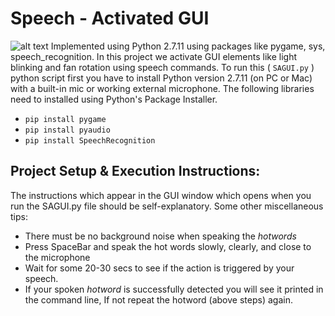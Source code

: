 # Speech - Activated GUI
![alt text](https://github.com/thunderkatzen/Speech-Activated-PyGUI/raw/master/GUI%20MockUp.png)
Implemented using Python 2.7.11 using packages like pygame, sys, speech_recognition.
 In this project we activate GUI elements like light blinking and fan rotation using speech commands. To run this ( `SAGUI.py` ) python script first you have to install Python version 2.7.11 (on PC or Mac) with a built-in mic or working external microphone. The following libraries need to installed using Python's Package Installer.
- `pip install pygame`
- `pip install pyaudio`
- `pip install SpeechRecognition`

## Project Setup & Execution Instructions:
The instructions which appear in the GUI window which opens when you run the SAGUI.py file should be self-explanatory. Some other miscellaneous tips:
- There must be no background noise when speaking the _hotwords_
- Press SpaceBar and speak the hot words slowly, clearly, and close to the microphone
- Wait for some 20-30 secs to see if the action is triggered by your speech.
- If your spoken _hotword_ is successfully detected you will see it printed in the command line, If not repeat the hotword (above steps) again.
